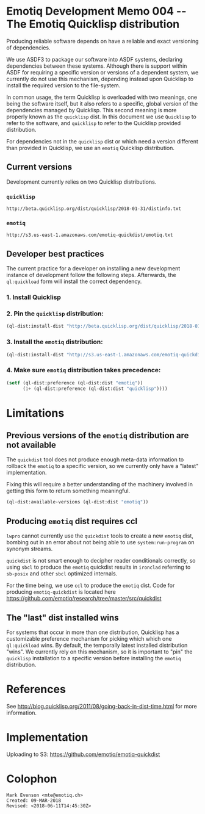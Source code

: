 # Emotiq Development Memo 004 --  The Emotiq Quicklisp distribution

Producing reliable software depends on have a reliable and exact
versioning of dependencies.  

We use ASDF3 to package our software into ASDF systems, declaring
dependencies between these systems.  Although there is support within
ASDF for requiring a specific version or versions of a dependent
system, we currently do not use this mechanism, depending instead upon
Quicklisp to install the required version to the file-system.

In common usage, the term Quicklisp is overloaded with two meanings,
one being the software itself, but it also refers to a specific,
global version of the dependencies managed by Quicklisp.  This second
meaning is more properly known as the `quicklisp` dist.  In this
document we use `Quicklisp` to refer to the software, and `quicklisp`
to refer to the Quicklisp provided distribution.

For dependencies not in the `quicklisp` dist or which need a version
different than provided in Quicklisp, we use an `emotiq` Quicklisp
distribution.

## Current versions

Development currently relies on two Quicklisp distributions.

### `quicklisp`

    http://beta.quicklisp.org/dist/quicklisp/2018-01-31/distinfo.txt

### `emotiq`

    http://s3.us-east-1.amazonaws.com/emotiq-quickdist/emotiq.txt

## Developer best practices

The current practice for a developer on installing a new development instance of
development follow the following steps.  Afterwards, the
`ql:quickload` form will install the correct dependency.

### 1. Install Quicklisp

### 2. Pin the `quicklisp` distribution:
```lisp
(ql-dist:install-dist "http://beta.quicklisp.org/dist/quicklisp/2018-01-31/distinfo.txt" :replace t)
```

### 3. Install the `emotiq` distribution:
```lisp
(ql-dist:install-dist "http://s3.us-east-1.amazonaws.com/emotiq-quickdist/emotiq.txt")
```

### 4. Make sure `emotiq` distribution takes precedence:
```lisp
(setf (ql-dist:preference (ql-dist:dist "emotiq"))
      (1+ (ql-dist:preference (ql-dist:dist "quicklisp"))))
```

# Limitations

## Previous versions of the  `emotiq` distribution are not available

The `quickdist` tool does not produce enough meta-data information to
rollback the `emotiq` to a specific version, so we currently only have
a "latest" implementation.

Fixing this will require a better understanding of the machinery
involved in getting this form to return something meaningful.
```lisp
(ql-dist:available-versions (ql-dist:dist "emotiq"))
```

## Producing `emotiq` dist requires ccl

`lwpro` cannot currently use the `quickdist` tools to create a new
`emotiq` dist,  bombing out in an error about not being able to use
`system:run-program` on synonym streams.

`quickdist` is not smart enough to decipher reader conditionals
correctly, so using `sbcl` to produce the `emotiq` quickdist results
in `ironclad` referring to `sb-posix` and other `sbcl` optimized
internals.

For the time being, we use `ccl` to produce the `emotiq` dist.
Code for producing `emotiq-quickdist` is located here https://github.com/emotiq/research/tree/master/src/quickdist

## The "last" dist installed wins

For systems that occur in more than one distribution, Quicklisp has a
customizable preference mechanism for picking which which one
`ql:quickload` wins.  By default, the temporally latest installed
distribution "wins".  We currently rely on this mechanism, so it is
important to "pin" the `quicklisp` installation to a specific version
before installing the `emotiq` distribution.

# References

See <http://blog.quicklisp.org/2011/08/going-back-in-dist-time.html>
for more information.

# Implementation

Uploading to S3: <https://github.com/emotiq/emotiq-quickdist>

# Colophon

    Mark Evenson <mte@emotiq.ch>
    Created: 09-MAR-2018
    Revised: <2018-06-11T14:45:30Z>
